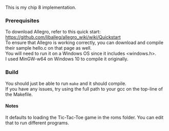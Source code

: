 This is my chip 8 implementation.

### Prerequisites
To download Allegro, refer to this quick start: https://github.com/liballeg/allegro_wiki/wiki/Quickstart  
To ensure that Allegro is working correctly, you can download and compile their sample hello.c on that page as well.  
You will need to run it on a Windows OS since it includes <windows.h>.     
I used MinGW-w64 on Windows 10 to compile it originally.  

### Build
You should just be able to run ```make``` and it should compile.  
If you have any issues, try using the full path to your gcc on the top-line of the Makefile.

#### Notes
It defaults to loading the Tic-Tac-Toe game in the roms folder. You can edit that to run different programs.  